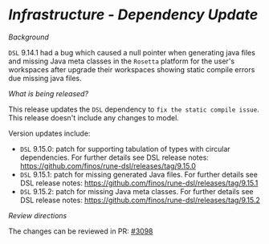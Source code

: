 # _Infrastructure - Dependency Update_

_Background_

`DSL` 9.14.1 had a bug which caused a null pointer when generating java files and missing Java meta classes in the `Rosetta` platform for the user's workspaces after upgrade their workspaces showing static compile errors due missing java files. 

_What is being released?_

This release updates the `DSL` dependency to `fix the static compile issue`. This release doesn't include any changes to model.

Version updates include:
- `DSL` 9.15.0: patch for supporting tabulation of types with circular dependencies. For further details see DSL release notes: https://github.com/finos/rune-dsl/releases/tag/9.15.0
- `DSL` 9.15.1: patch for missing generated Java files. For further details see DSL release notes: https://github.com/finos/rune-dsl/releases/tag/9.15.1
- `DSL` 9.15.2: patch for missing Java meta classes. For further details see DSL release notes: https://github.com/finos/rune-dsl/releases/tag/9.15.2

_Review directions_

The changes can be reviewed in PR: [#3098](https://github.com/finos/common-domain-model/pull/3098)
